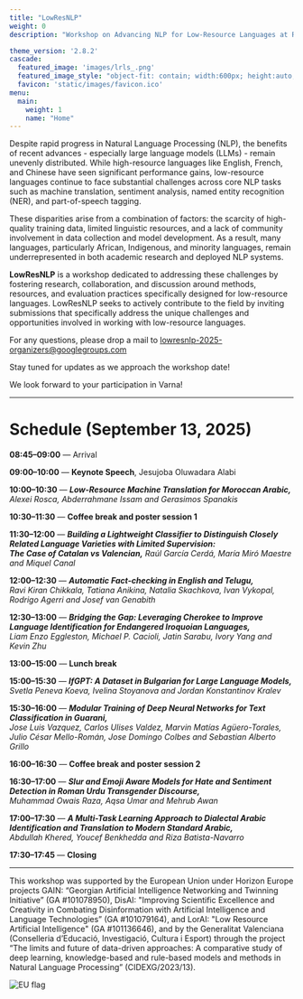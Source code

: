 ```yaml
---
title: "LowResNLP"
weight: 0
description: "Workshop on Advancing NLP for Low-Resource Languages at RANLP 2025 (Varna, Bulgaria), Sep 13"

theme_version: '2.8.2'
cascade:
  featured_image: 'images/lrls_.png'
  featured_image_style: "object-fit: contain; width:600px; height:auto;"
  favicon: 'static/images/favicon.ico'
menu:
  main:
    weight: 1
    name: "Home"
---
```


<!-- # LowResNLP: Workshop on Advancing NLP for Low-Resource Languages at **RANLP 2025**, Varna, Bulgaria   -->

<!-- --- -->

Despite rapid progress in Natural Language Processing (NLP), the benefits of recent advances - especially large language models (LLMs) - remain unevenly distributed. While high-resource languages like English, French, and Chinese have seen significant performance gains, low-resource languages continue to face substantial challenges across core NLP tasks such as machine translation, sentiment analysis, named entity recognition (NER), and part-of-speech tagging.

These disparities arise from a combination of factors: the scarcity of high-quality training data, limited linguistic resources, and a lack of community involvement in data collection and model development. As a result, many languages, particularly African, Indigenous, and minority languages, remain underrepresented in both academic research and deployed NLP systems.

**LowResNLP** is a workshop dedicated to addressing these challenges by fostering research, collaboration, and discussion around methods, resources, and evaluation practices specifically designed for low-resource languages. LowResNLP seeks to actively contribute to the field by inviting submissions that specifically address the unique challenges and opportunities involved in working with low-resource languages.

For any questions, please drop a mail to lowresnlp-2025-organizers@googlegroups.com 

Stay tuned for updates as we approach the workshop date!

We look forward to your participation in Varna!

---

# Schedule (September 13, 2025)

**08:45–09:00** — Arrival

**09:00–10:00** — **Keynote Speech**, Jesujoba Oluwadara Alabi

**10:00–10:30** — _**Low-Resource Machine Translation for Moroccan Arabic,**_  
_Alexei Rosca, Abderrahmane Issam and Gerasimos Spanakis_

**10:30–11:30** — **Coffee break and poster session 1**

**11:30–12:00** — _**Building a Lightweight Classifier to Distinguish Closely Related Language Varieties with Limited Supervision:**_   
_**The Case of Catalan vs Valencian,**_ _Raúl García Cerdá, María Miró Maestre and Miquel Canal_

**12:00–12:30** — _**Automatic Fact-checking in English and Telugu,**_  
_Ravi Kiran Chikkala, Tatiana Anikina, Natalia Skachkova, Ivan Vykopal, Rodrigo Agerri and Josef van Genabith_

**12:30–13:00** — _**Bridging the Gap: Leveraging Cherokee to Improve Language Identification for Endangered Iroquoian Languages,**_  
_Liam Enzo Eggleston, Michael P. Cacioli, Jatin Sarabu, Ivory Yang and Kevin Zhu_

**13:00–15:00** — **Lunch break**

**15:00–15:30** — _**IfGPT: A Dataset in Bulgarian for Large Language Models,**_  
_Svetla Peneva Koeva, Ivelina Stoyanova and Jordan Konstantinov Kralev_

**15:30–16:00** — _**Modular Training of Deep Neural Networks for Text Classification in Guarani,**_  
_Jose Luis Vazquez, Carlos Ulises Valdez, Marvin Matías Agüero-Torales, Julio César Mello-Román, Jose Domingo Colbes and Sebastian Alberto Grillo_

**16:00–16:30** — **Coffee break and poster session 2**

**16:30–17:00** — _**Slur and Emoji Aware Models for Hate and Sentiment Detection in Roman Urdu Transgender Discourse,**_  
_Muhammad Owais Raza, Aqsa Umar and Mehrub Awan_

**17:00–17:30** — _**A Multi-Task Learning Approach to Dialectal Arabic Identification and Translation to Modern Standard Arabic,**_  
_Abdullah Khered, Youcef Benkhedda and Riza Batista-Navarro_

**17:30–17:45** — **Closing**

---

This workshop was supported by the European Union under Horizon Europe projects GAIN: “Georgian Artificial Intelligence Networking and Twinning Initiative” (GA #101078950), DisAI: "Improving Scientific Excellence and Creativity in Combating Disinformation with Artificial Intelligence and Language Technologies” (GA #101079164), and LorAI: "Low Resource Artificial Intelligence" (GA #101136646), and by the Generalitat Valenciana (Conselleria d’Educació, Investigació, Cultura i Esport) through the project “The limits and future of data-driven approaches: A comparative study of deep learning, knowledge-based and rule-based models and methods in Natural Language Processing” (CIDEXG/2023/13).

<!-- <p align="center">
  <img src='{{ "images/eu_flag.png" | relURL }}' alt="EU flag"/>
</p> -->
![EU flag](https://lrlnlp.github.io/website/images/eu_flag_transparent.png)
